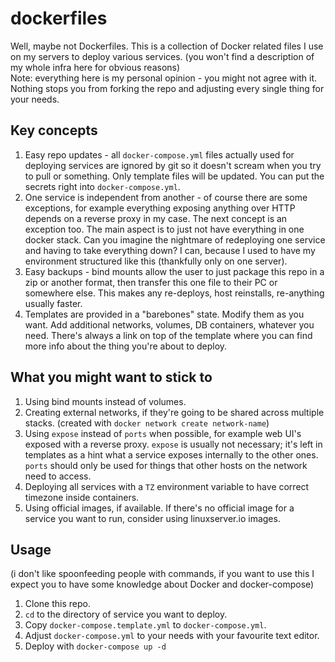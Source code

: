 # dockerfiles

Well, maybe not Dockerfiles. This is a collection of Docker related files I use on my servers to deploy various services. (you won't find a description of my whole infra here for obvious reasons)  
Note: everything here is my personal opinion - you might not agree with it. Nothing stops you from forking the repo and adjusting every single thing for your needs.

## Key concepts

1. Easy repo updates - all ``docker-compose.yml`` files actually used for deploying services are ignored by git so it doesn't scream when you try to pull or something. Only template files will be updated. You can put the secrets right into ``docker-compose.yml``.
2. One service is independent from another - of course there are some exceptions, for example everything exposing anything over HTTP depends on a reverse proxy in my case. The next concept is an exception too. The main aspect is to just not have everything in one docker stack. Can you imagine the nightmare of redeploying one service and having to take everything down? I can, because I used to have my environment structured like this (thankfully only on one server).
3. Easy backups - bind mounts allow the user to just package this repo in a zip or another format, then transfer this one file to their PC or somewhere else. This makes any re-deploys, host reinstalls, re-anything usually faster.
4. Templates are provided in a "barebones" state. Modify them as you want. Add additional networks, volumes, DB containers, whatever you need. There's always a link on top of the template where you can find more info about the thing you're about to deploy.

## What you might want to stick to

1. Using bind mounts instead of volumes.
2. Creating external networks, if they're going to be shared across multiple stacks. (created with ``docker network create network-name``)
3. Using ``expose`` instead of ``ports`` when possible, for example web UI's exposed with a reverse proxy. ``expose`` is usually not necessary; it's left in templates as a hint what a service exposes internally to the other ones. ``ports`` should only be used for things that other hosts on the network need to access.
5. Deploying all services with a ``TZ`` environment variable to have correct timezone inside containers.
6. Using official images, if available. If there's no official image for a service you want to run, consider using linuxserver.io images.

## Usage

(i don't like spoonfeeding people with commands, if you want to use this I expect you to have some knowledge about Docker and docker-compose)

1. Clone this repo.
2. ``cd`` to the directory of service you want to deploy.
3. Copy ``docker-compose.template.yml`` to ``docker-compose.yml``.
4. Adjust ``docker-compose.yml`` to your needs with your favourite text editor.
5. Deploy with ``docker-compose up -d``

